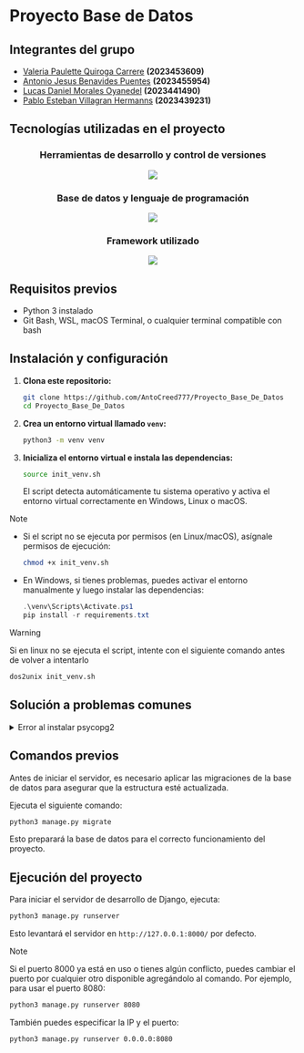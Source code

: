 # Proyecto Base de Datos
## Integrantes del grupo
- [Valeria Paulette Quiroga Carrere](https://github.com/vq00001) **(2023453609)**
- [Antonio Jesus Benavides Puentes](https://github.com/AntoCreed777) **(2023455954)**
- [Lucas Daniel Morales Oyanedel](https://github.com/Falling-Bridge) **(2023441490)**
- [Pablo Esteban Villagran Hermanns](https://github.com/Pvilla14) **(2023439231)**

## Tecnologías utilizadas en el proyecto

<div align="center">

### Herramientas de desarrollo y control de versiones
<a href="https://skillicons.dev">
  <img src="https://skillicons.dev/icons?i=git,github,vscode&perline=5" />
</a>

### Base de datos y lenguaje de programación
<a href="https://skillicons.dev">
  <img src="https://skillicons.dev/icons?i=postgres,python&perline=5" />
</a>

### Framework utilizado
<a href="https://skillicons.dev">
  <img src="https://skillicons.dev/icons?i=django&perline=5" />
</a>

</div>

## Requisitos previos

- Python 3 instalado
- Git Bash, WSL, macOS Terminal, o cualquier terminal compatible con bash

## Instalación y configuración

1. **Clona este repositorio:**
   ```bash
   git clone https://github.com/AntoCreed777/Proyecto_Base_De_Datos
   cd Proyecto_Base_De_Datos
   ```

2. **Crea un entorno virtual llamado `venv`:**
   ```bash
   python3 -m venv venv
   ```

3. **Inicializa el entorno virtual e instala las dependencias:**
   ```bash
   source init_venv.sh
   ```
   El script detecta automáticamente tu sistema operativo y activa el entorno virtual correctamente en Windows, Linux o macOS.

> [!NOTE]
> - Si el script no se ejecuta por permisos (en Linux/macOS), asígnale permisos de ejecución:
>   ```bash
>   chmod +x init_venv.sh
>   ```
> - En Windows, si tienes problemas, puedes activar el entorno manualmente y luego instalar las dependencias:
>   ```powershell
>   .\venv\Scripts\Activate.ps1
>   pip install -r requirements.txt
>   ```

> [!WARNING]
> Si en linux no se ejecuta el script, intente con el siguiente comando antes de volver a intentarlo
> ``` bash
> dos2unix init_venv.sh
> ```

## Solución a problemas comunes

<details>
  <summary>Error al instalar psycopg2</summary>

Si encuentras el siguiente error al intentar instalar las dependencias del proyecto:

```bash
Error: pg_config executable not found.
```

Esto ocurre porque `psycopg2` requiere que las bibliotecas de desarrollo de PostgreSQL estén instaladas en el sistema. Sigue estos pasos para solucionarlo según tu sistema operativo:

#### **Linux (Debian/Ubuntu)**
1. Instala las dependencias necesarias:
   
    ```bash
    sudo apt update
    sudo apt install -y libpq-dev python3-dev
    ````

2. Vuelve a instalar las dependencias del proyecto:
   
    ```bash
    pip install -r requirements.txt
    ```

#### **Linux (Fedora/RHEL/CentOS)**

1. Instala las dependencias necesarias:

    ```bash
    sudo dnf install -y postgresql-devel python3-devel
    ```

2. Vuelve a instalar las dependencias del proyecto:

    ```bash
    pip install -r requirements.txt
    ```

#### **macOS**

1. Si usas Homebrew, instala PostgreSQL:

    ```bash
    brew install postgresql
    ```

2. Vuelve a instalar las dependencias del proyecto:

    ```bash
    pip install -r requirements.txt
    ```

#### **Alternativa: Usar `psycopg2-binary`**

Si no puedes instalar las bibliotecas mencionadas o necesitas una solución rápida, puedes instalar la versión binaria de `psycopg2`:

```bash
pip install psycopg2-binary
```

> **Nota:** Esta versión es adecuada para desarrollo, pero no se recomienda para entornos de producción.

Con estas soluciones, deberías poder instalar `psycopg2` y continuar con la configuración del proyecto. Si el problema persiste, revisa que tu entorno virtual esté correctamente activado y que las dependencias estén actualizadas.
</details>

## Comandos previos

Antes de iniciar el servidor, es necesario aplicar las migraciones de la base de datos para asegurar que la estructura esté actualizada. 

Ejecuta el siguiente comando:

```bash
python3 manage.py migrate
```
Esto preparará la base de datos para el correcto funcionamiento del proyecto.

## Ejecución del proyecto

Para iniciar el servidor de desarrollo de Django, ejecuta:

```bash
python3 manage.py runserver
```

Esto levantará el servidor en `http://127.0.0.1:8000/` por defecto.

> [!NOTE]
> Si el puerto 8000 ya está en uso o tienes algún conflicto, puedes cambiar el puerto por cualquier otro disponible agregándolo al comando. Por ejemplo, para usar el puerto 8080:
> ```bash
> python3 manage.py runserver 8080
> ```
> También puedes especificar la IP y el puerto:
> ```bash
> python3 manage.py runserver 0.0.0.0:8080
> ```
